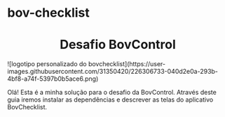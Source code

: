 # bov-checklist
<h1 align="center">Desafio BovControl</h1>
![logotipo personalizado do bovchecklist](https://user-images.githubusercontent.com/31350420/226306733-040d2e0a-293b-4bf8-a74f-5397b0b5ace6.png)

<p align="left">Olá! Esta é a minha solução para o desafio da BovControl. Através deste guia iremos instalar as dependências e descrever as telas do aplicativo BovChecklist.</p>
